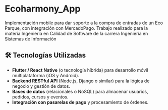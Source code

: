 # Ecoharmony_App
Implementación mobile para dar soporte a la compra de entradas de un Eco Parque, con integración con MercadoPago.
Trabajo realizado para la materia Ingeniería en Calidad de Software de la carrera Ingeniería en Sistemas de Información

## 🛠️ Tecnologías Utilizadas

- **Flutter / React Native** (o tecnología híbrida) para desarrollo móvil multiplataforma (iOS y Android).  
- **Backend RESTful API** (Node.js, Django o similar) para la lógica de negocio y gestión de datos.  
- **Bases de datos** (relacionales o NoSQL) para almacenar usuarios, pedidos, cursos y eventos.  
- **Integración con pasarelas de pago** y procesamiento de órdenes.  

